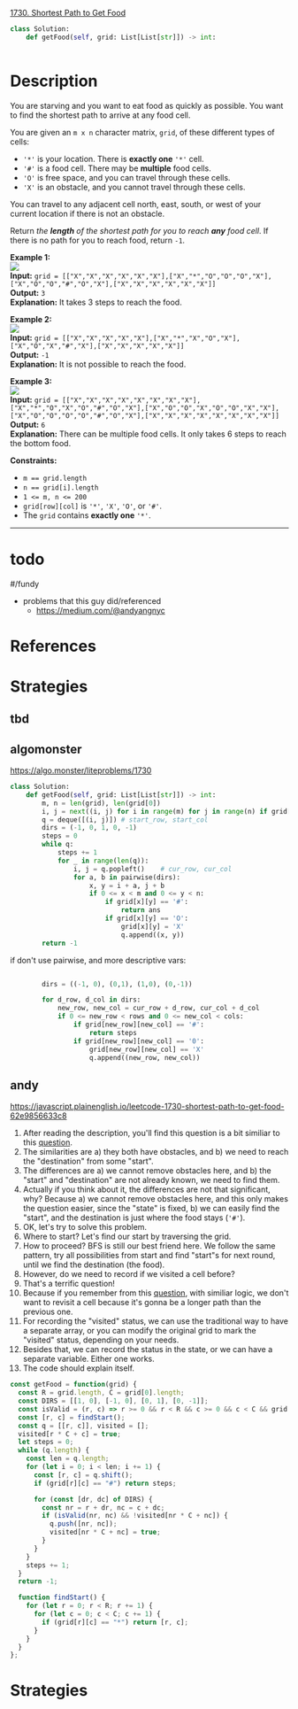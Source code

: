 [1730. Shortest Path to Get Food](https://leetcode.com/problems/shortest-path-to-get-food)

```python
class Solution:
    def getFood(self, grid: List[List[str]]) -> int:
	    
```

# Description

You are starving and you want to eat food as quickly as possible. You want to find the shortest path to arrive at any food cell.

You are given an `m x n` character matrix, `grid`, of these different types of cells:

- `'*'` is your location. There is **exactly one** `'*'` cell.
- `'#'` is a food cell. There may be **multiple** food cells.
- `'O'` is free space, and you can travel through these cells.
- `'X'` is an obstacle, and you cannot travel through these cells.

You can travel to any adjacent cell north, east, south, or west of your current location if there is not an obstacle.

Return _the **length** of the shortest path for you to reach **any** food cell_. If there is no path for you to reach food, return `-1`.

**Example 1:**  
![](!assets/attachments/Pasted%20image%2020240420013211.png)  
**Input:** `grid = [["X","X","X","X","X","X"],["X","*","O","O","O","X"],["X","O","O","#","O","X"],["X","X","X","X","X","X"]]`  
**Output:** `3`  
**Explanation:** It takes 3 steps to reach the food.

**Example 2:**  
![](!assets/attachments/Pasted%20image%2020240420013223.png)  
**Input:** `grid = [["X","X","X","X","X"],["X","*","X","O","X"],["X","O","X","#","X"],["X","X","X","X","X"]]`  
**Output:** `-1`  
**Explanation:** It is not possible to reach the food.

**Example 3:**  
![](!assets/attachments/Pasted%20image%2020240420013233.png)  
**Input:** `grid = [["X","X","X","X","X","X","X","X"],["X","*","O","X","O","#","O","X"],["X","O","O","X","O","O","X","X"],["X","O","O","O","O","#","O","X"],["X","X","X","X","X","X","X","X"]]`  
**Output:** `6`  
**Explanation:** There can be multiple food cells. It only takes 6 steps to reach the bottom food.

**Constraints:**
- `m == grid.length`
- `n == grid[i].length`
- `1 <= m, n <= 200`
- `grid[row][col]` is `'*'`, `'X'`, `'O'`, or `'#'`.
- The `grid` contains **exactly one** `'*'`.

---

# todo


#/fundy 
- problems that this guy did/referenced
	- https://medium.com/@andyangnyc

# References


# Strategies

## tbd


## algomonster

https://algo.monster/liteproblems/1730


```python
class Solution:
    def getFood(self, grid: List[List[str]]) -> int:
        m, n = len(grid), len(grid[0])
        i, j = next((i, j) for i in range(m) for j in range(n) if grid[i][j] == '*')
		q = deque([(i, j)]) # start_row, start_col
        dirs = (-1, 0, 1, 0, -1)
        steps = 0
        while q:
            steps += 1
            for _ in range(len(q)):
				i, j = q.popleft()    # cur_row, cur_col
                for a, b in pairwise(dirs):
                    x, y = i + a, j + b
                    if 0 <= x < m and 0 <= y < n:
                        if grid[x][y] == '#':
                            return ans
                        if grid[x][y] == 'O':
                            grid[x][y] = 'X'
                            q.append((x, y))
        return -1
```


if don't use pairwise, and more descriptive vars:
```python

        dirs = ((-1, 0), (0,1), (1,0), (0,-1))

		for d_row, d_col in dirs:
			new_row, new_col = cur_row + d_row, cur_col + d_col
			if 0 <= new_row < rows and 0 <= new_col < cols:
				if grid[new_row][new_col] == '#':
					return steps
				if grid[new_row][new_col] == '0':
					grid[new_row][new_col] == 'X'
					q.append((new_row, new_col))

```






## andy

https://javascript.plainenglish.io/leetcode-1730-shortest-path-to-get-food-62e9856633c8

1. After reading the description, you'll find this question is a bit similiar to this [question](https://medium.com/@andyangnyc/leetcode-1293-shortest-path-in-a-grid-with-obstacles-elimination-b60f229579f7).
2. The similarities are a) they both have obstacles, and b) we need to reach the "destination" from some "start".
3. The differences are a) we cannot remove obstacles here, and b) the "start" and "destination" are not already known, we need to find them.
4. Actually if you think about it, the differences are not that significant, why? Because a) we cannot remove obstacles here, and this only makes the question easier, since the "state" is fixed, b) we can easily find the "start", and the destination is just where the food stays (`'#'`).
5. OK, let's try to solve this problem.
6. Where to start? Let's find our start by traversing the grid.
7. How to proceed? BFS is still our best friend here. We follow the same pattern, try all possibilities from start and find "start"s for next round, until we find the destination (the food).
8. However, do we need to record if we visited a cell before?
9. That's a terrific question!
10. Because if you remember from this [question](https://medium.com/@andyangnyc/leetcode-1091-shortest-path-in-binary-matrix-e9119754ceb1), with similiar logic, we don't want to revisit a cell because it's gonna be a longer path than the previous one.
11. For recording the "visited" status, we can use the traditional way to have a separate array, or you can modify the original grid to mark the "visited" status, depending on your needs.
12. Besides that, we can record the status in the state, or we can have a separate variable. Either one works.
13. The code should explain itself.


```js
const getFood = function(grid) {
  const R = grid.length, C = grid[0].length;
  const DIRS = [[1, 0], [-1, 0], [0, 1], [0, -1]];
  const isValid = (r, c) => r >= 0 && r < R && c >= 0 && c < C && grid[r][c] !== "X";
  const [r, c] = findStart();
  const q = [[r, c]], visited = [];
  visited[r * C + c] = true;
  let steps = 0;
  while (q.length) {
    const len = q.length;
    for (let i = 0; i < len; i += 1) {
      const [r, c] = q.shift();
      if (grid[r][c] == "#") return steps;

      for (const [dr, dc] of DIRS) {
        const nr = r + dr, nc = c + dc;
        if (isValid(nr, nc) && !visited[nr * C + nc]) {
          q.push([nr, nc]);
          visited[nr * C + nc] = true;
        }
      }
    }
    steps += 1;
  }
  return -1;

  function findStart() {
    for (let r = 0; r < R; r += 1) {
      for (let c = 0; c < C; c += 1) {
        if (grid[r][c] == "*") return [r, c];
      }
    }
  }
};
```


# Strategies


